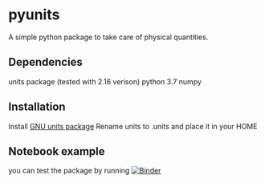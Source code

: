 # pyunits
A simple python package to take care of physical quantities. 

## Dependencies
units package (tested with 2.16 verison)
python 3.7
numpy

## Installation
Install [GNU units package](https://www.gnu.org/software/units/)
Rename units to .units and place it in your HOME

## Notebook example
you can test the package by running [![Binder](https://mybinder.org/badge_logo.svg)](https://mybinder.org/v2/gh/jsalvado/pyunits/master?filepath=notebooks)

